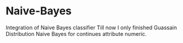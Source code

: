 # Naive-Bayes
Integration of Naive Bayes classifier
Till now I only finished Guassain Distribution Naive Bayes for continues attribute numeric.
